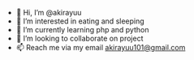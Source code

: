 - 👋 Hi, I’m @akirayuu
- 👀 I’m interested in eating and sleeping
- 🌱 I’m currently learning php and python
- 💞️ I’m looking to collaborate on project
- 📫 Reach me via my email akirayuu101@gmail.com

<!---
akirayuu/akirayuu is a ✨ special ✨ repository because its `README.md` (this file) appears on your GitHub profile.
You can click the Preview link to take a look at your changes.
--->

